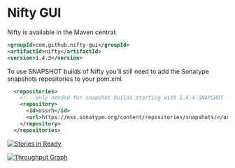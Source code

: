 # Nifty GUI

Nifty is available in the Maven central:

```XML
<groupId>com.github.nifty-gui</groupId>
<artifactId>nifty</artifactId>
<version>1.4.3</version>
```

To use SNAPSHOT builds of Nifty you'll still need to add the Sonatype snapshots repositories to your pom.xml.

```XML
  <repositories>
    <!-- only needed for snapshot builds starting with 1.4.4-SNAPSHOT -->
    <repository>
      <id>ossrh</id>
      <url>https://oss.sonatype.org/content/repositories/snapshots/</url>
    </repository>
  </repositories>
```



[![Stories in Ready](https://badge.waffle.io/void256/nifty-gui.png?label=ready&title=Ready)](http://waffle.io/void256/nifty-gui)

[![Throughput Graph](https://graphs.waffle.io/void256/nifty-gui/throughput.svg)](https://waffle.io/void256/nifty-gui/metrics) 

